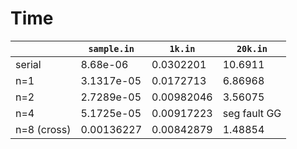 # Time

|             | `sample.in` | `1k.in`    | `20k.in`     |
| ----------- | ----------- | ---------- | ------------ |
| serial      | 8.68e-06    | 0.0302201  | 10.6911      |
| n=1         | 3.1317e-05  | 0.0172713  | 6.86968      |
| n=2         | 2.7289e-05  | 0.00982046 | 3.56075      |
| n=4         | 5.1725e-05  | 0.00917223 | seg fault GG |
| n=8 (cross) | 0.00136227  | 0.00842879 | 1.48854      |



